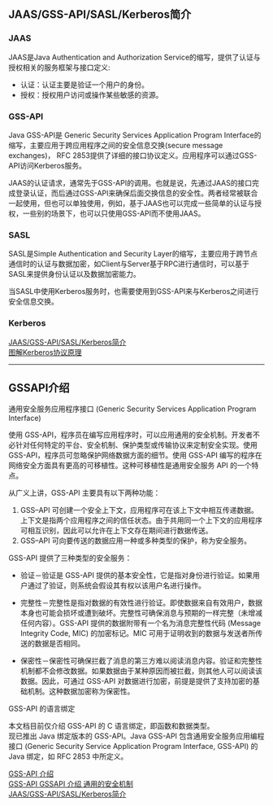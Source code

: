 



## JAAS/GSS-API/SASL/Kerberos简介


### JAAS
JAAS是Java Authentication and Authorization Service的缩写，提供了认证与授权相关的服务框架与接口定义:

- 认证：认证主要是验证一个用户的身份。
- 授权：授权用户访问或操作某些敏感的资源。



### GSS-API
Java GSS-API是 Generic Security Services Application Program Interface的缩写，主要应用于跨应用程序之间的安全信息交换(secure message exchanges)， RFC 2853提供了详细的接口协议定义。应用程序可以通过GSS-API访问Kerberos服务。

JAAS的认证请求，通常先于GSS-API的调用。也就是说，先通过JAAS的接口完成登录认证，而后通过GSS-API来确保后面交换信息的安全性。两者经常被联合一起使用，但也可以单独使用，例如，基于JAAS也可以完成一些简单的认证与授权，一些别的场景下，也可以只使用GSS-API而不使用JAAS。




### SASL
SASL是Simple Authentication and Security Layer的缩写，主要应用于跨节点通信时的认证与数据加密，如Client与Server基于RPC进行通信时，可以基于SASL来提供身份认证以及数据加密能力。

当SASL中使用Kerberos服务时，也需要使用到GSS-API来与Kerberos之间进行安全信息交换。




### Kerberos



[JAAS/GSS-API/SASL/Kerberos简介](http://www.nosqlnotes.com/technotes/distributed-system-with-kerberos/)  
[图解Kerberos协议原理](http://www.nosqlnotes.com/technotes/kerberos-protocol/)  


---------------------------------------------------------------------------------------------------------------------

## GSSAPI介绍

通用安全服务应用程序接口 (Generic Security Services Application Program Interface)

使用 GSS-API，程序员在编写应用程序时，可以应用通用的安全机制。开发者不必针对任何特定的平台、安全机制、保护类型或传输协议来定制安全实现。使用 GSS-API，程序员可忽略保护网络数据方面的细节。使用 GSS-API 编写的程序在网络安全方面具有更高的可移植性。这种可移植性是通用安全服务 API 的一个特点。



从广义上讲，GSS-API 主要具有以下两种功能：

1. GSS–API 可创建一个安全上下文，应用程序可在该上下文中相互传递数据。上下文是指两个应用程序之间的信任状态。由于共用同一个上下文的应用程序可相互识别，因此可以允许在上下文存在期间进行数据传送。
2. GSS–API 可向要传送的数据应用一种或多种类型的保护，称为安全服务。



GSS-API 提供了三种类型的安全服务：

- 验证－验证是 GSS-API 提供的基本安全性，它是指对身份进行验证。如果用户通过了验证，则系统会假设其有权以该用户名进行操作。

- 完整性－完整性是指对数据的有效性进行验证。即使数据来自有效用户，数据本身也可能会损坏或遭到破坏。完整性可确保消息与预期的一样完整（未增减任何内容）。GSS-API 提供的数据附带有一个名为消息完整性代码 (Message Integrity Code, MIC) 的加密标记。MIC 可用于证明收到的数据与发送者所传送的数据是否相同。

- 保密性－保密性可确保拦截了消息的第三方难以阅读消息内容。验证和完整性机制都不会修改数据。如果数据由于某种原因而被拦截，则其他人可以阅读该数据。因此，可通过 GSS-API 对数据进行加密，前提是提供了支持加密的基础机制。这种数据加密称为保密性。




GSS-API 的语言绑定

本文档目前仅介绍 GSS-API 的 C 语言绑定，即函数和数据类型。  
现已推出 Java 绑定版本的 GSS-API。Java GSS-API 包含通用安全服务应用编程接口 (Generic Security Service Application Program Interface, GSS-API) 的 Java 绑定，如 RFC 2853 中所定义。





[GSS-API 介绍](https://docs.oracle.com/cd/E19253-01/819-7056/6n91eac40/index.html)  
[GSS-API GSSAPI 介绍 通用的安全机制](https://blog.csdn.net/whatday/article/details/104427027)  
[JAAS/GSS-API/SASL/Kerberos简介](http://www.nosqlnotes.com/technotes/distributed-system-with-kerberos/)  




